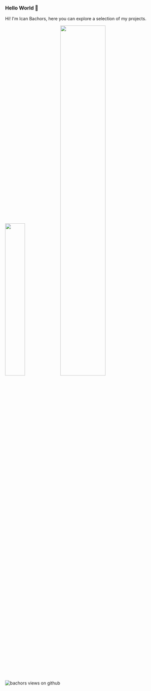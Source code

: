 ### Hello World 👋

Hi! I'm Ican Bachors, here you can explore a selection of my projects.

<img width="35.5%" src="https://github-readme-stats.vercel.app/api/top-langs/?username=Bachors&hide=css%2Chtml&layout=compact" /><img width="53.8%" src="https://github-readme-stats.vercel.app/api?username=Bachors&show_icons=true&hide=contribs" />

<img src="https://komarev.com/ghpvc/?username=bachors&label=Views&color=brightgreen&style=flat-square" alt="bachors views on github" />
